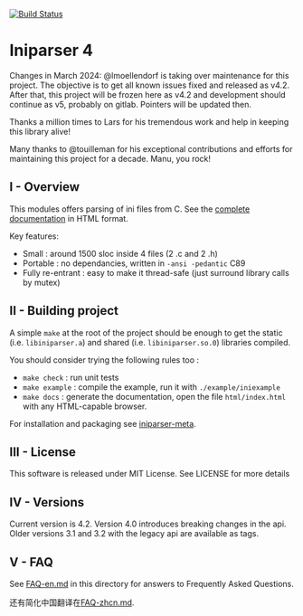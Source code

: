 [![Build Status](https://travis-ci.org/ndevilla/iniparser.svg?branch=master)](https://travis-ci.org/ndevilla/iniparser)

# Iniparser 4 #

Changes in March 2024:
@lmoellendorf is taking over maintenance for this project. The objective is to get all known issues fixed and released as v4.2.
After that, this project will be frozen here as v4.2 and development should continue as v5, probably on gitlab. Pointers will be updated then.

Thanks a million times to Lars for his tremendous work and help in keeping this library alive!

Many thanks to @touilleman for his exceptional contributions and efforts for maintaining this project for a decade. Manu, you rock!

## I - Overview

This modules offers parsing of ini files from C.
See the [complete documentation](https://iniparser.gitlab.io/iniparser-meta/) in HTML format.


Key features:

 - Small : around 1500 sloc inside 4 files (2 .c and 2 .h)
 - Portable : no dependancies, written in `-ansi -pedantic` C89
 - Fully re-entrant : easy to make it thread-safe (just surround
   library calls by mutex)

## II - Building project

A simple `make` at the root of the project should be enough to get the static
(i.e. `libiniparser.a`) and shared (i.e. `libiniparser.so.0`) libraries compiled.

You should consider trying the following rules too :


 - `make check` : run unit tests
 - `make example` : compile the example, run it with `./example/iniexample`
 - `make docs` : generate the documentation, open the file `html/index.html` with any HTML-capable browser.

For installation and packaging see [iniparser-meta](https://gitlab.com/iniparser/iniparser-meta).

## III - License

This software is released under MIT License.
See LICENSE for more details

## IV - Versions

Current version is 4.2. Version 4.0 introduces breaking changes in the api.
Older versions 3.1 and 3.2 with the legacy api are available as tags.

## V - FAQ

See [FAQ-en.md](FAQ-en.md) in this directory for answers to Frequently Asked Questions.

还有简化中国翻译在[FAQ-zhcn.md](FAQ-zhcn.md).
